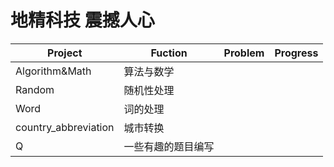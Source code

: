 # 地精科技 震撼人心 


Project     |  Fuction   |  Problem  | Progress
----         |   -----------     |   -----------   |   ----------- 
Algorithm&Math        |   算法与数学     |      |
Random           |   随机性处理  |     |
Word                 | 词的处理              |   |
country_abbreviation  |   城市转换     |      |
Q |   一些有趣的题目编写    |      |
